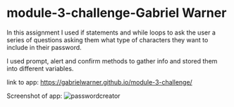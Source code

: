 # module-3-challenge-Gabriel Warner

In this assignment I used if statements and while loops to ask the user a series of questions asking them what type of characters they want to include in their password.

I used prompt, alert and confirm methods to gather info and stored them into different variables.


link to app: https://gabrielwarner.github.io/module-3-challenge/



Screenshot of app:
![passwordcreator](https://user-images.githubusercontent.com/98490756/175995470-06571c3b-2b5d-4629-a562-6ac9eb5c1e0e.JPG)
